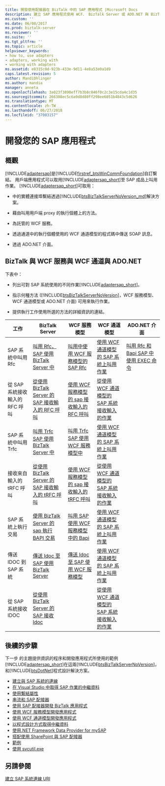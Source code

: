 ```yaml
---
title: 開發使用配接器在 BizTalk 中的 SAP 應用程式 |Microsoft Docs
description: 建立 SAP 應用程式使用 WCF、 BizTalk Server 或 ADO.NET 與 BizTalk 配接器組件 (BAP)
ms.custom: ''
ms.date: 06/08/2017
ms.prod: biztalk-server
ms.reviewer: ''
ms.suite: ''
ms.tgt_pltfrm: ''
ms.topic: article
helpviewer_keywords:
- how to, use adapters
- adapters, working with
- working with adapters
ms.assetid: e8315c0d-923b-433e-9d11-4e8a53e0a1d9
caps.latest.revision: 5
author: MandiOhlinger
ms.author: mandia
manager: anneta
ms.openlocfilehash: 3a023f3890eff7b3b8c846f0c2c3e15cda4c1d35
ms.sourcegitcommit: 266308ec5c6a9d8d80ff298ee6051b4843c5d626
ms.translationtype: MT
ms.contentlocale: zh-TW
ms.lasthandoff: 06/27/2018
ms.locfileid: "37003157"
---
```

# <a name="develop-your-sap-applications"></a>開發您的 SAP 應用程式

## <a name="overview"></a>概觀
[!INCLUDE[adaptersap](../../includes/adaptersap-md.md)]是[!INCLUDE[firstref_btsWinCommFoundation](../../includes/firstref-btswincommfoundation-md.md)]自訂繫結。 用戶端應用程式可以取用[!INCLUDE[adaptersap_short](../../includes/adaptersap-short-md.md)]至 SAP 成品上叫用作業。 [!INCLUDE[adaptersap_short](../../includes/adaptersap-short-md.md)]可取用：  
  
- 中的實體連接埠繫結透過[!INCLUDE[btsBizTalkServerNoVersion_md](../../includes/btsbiztalkservernoversion-md.md)]解決方案。  
  
- 藉由叫用用戶端 proxy 的執行個體上的方法。  
  
- 為託管的 WCF 服務。  
  
- 透過通道中的執行個體使用的 WCF 通道模型的程式碼中傳送 SOAP 訊息。  
  
- 透過 ADO.NET 介面。  

## <a name="biztalk-vs-wcf-service-vs-wcf-channel-vs-adonet"></a>BizTalk 與 WCF 服務與 WCF 通道與 ADO.NET
  
 下表中：  
  
- 列出可對 SAP 系統使用的不同作業[!INCLUDE[adaptersap_short](../../includes/adaptersap-short-md.md)]。  
  
- 指示何種方法 ([!INCLUDE[btsBizTalkServerNoVersion](../../includes/btsbiztalkservernoversion-md.md)]，WCF 服務模型、 WCF 通道模型或 ADO.NET 介面) 可用來執行作業。  
  
- 提供執行工作使用所選的方法的詳細資訊的連結。  
  
|工作|BizTalk Server|WCF 服務模型|WCF 通道模型|ADO.NET 介面|  
|----------|--------------------|-----------------------|-----------------------|-----------------------|  
|SAP 系統中叫用 Rfc|[叫用 Rfc，SAP 使用 BizTalk Server 中](../../adapters-and-accelerators/adapter-sap/invoke-rfcs-in-sap-using-biztalk-server.md)|[叫用中使用 WCF 服務模型的 SAP Rfc](../../adapters-and-accelerators/adapter-sap/invoke-rfcs-in-sap-using-the-wcf-service-model.md)|[使用 WCF 通道模型的 SAP 系統上叫用作業](../../adapters-and-accelerators/adapter-sap/invoke-operations-on-the-sap-system-using-the-wcf-channel-model.md)|[叫用 Rfc 和 Bapi SAP 中使用 EXEC 命令](../../adapters-and-accelerators/adapter-sap/invoke-rfcs-and-bapis-using-the-exec-command-in-sap.md)|  
|從 SAP 系統接收輸入的 RFC 呼叫|[從使用 BizTalk Server 的 SAP 接收輸入的 RFC 呼叫](../../adapters-and-accelerators/adapter-sap/receive-inbound-rfc-calls-from-sap-using-biztalk-server.md)|[使用 WCF 服務模型的 sap 接收輸入的 RFC 呼叫](../../adapters-and-accelerators/adapter-sap/receive-inbound-rfc-calls-in-sap-using-the-wcf-service-model.md)|[從使用 WCF 通道模型的 SAP 系統接收輸入的作業](../../adapters-and-accelerators/adapter-sap/receive-inbound-operations-from-the-sap-system-using-the-wcf-channel-model.md)||  
|SAP 系統中叫用 Trfc|[叫用 Trfc SAP 使用 BizTalk Server 中](../../adapters-and-accelerators/adapter-sap/invoke-trfcs-in-sap-using-biztalk-server.md)|[叫用 Trfc SAP 使用 WCF 服務模型中](../../adapters-and-accelerators/adapter-sap/invoke-trfcs-in-sap-using-the-wcf-service-model.md)|[使用 WCF 通道模型的 SAP 系統上叫用作業](../../adapters-and-accelerators/adapter-sap/invoke-operations-on-the-sap-system-using-the-wcf-channel-model.md)||  
|接收來自輸入的 tRFC 呼叫|[從使用 BizTalk Server 的 SAP 接收輸入的 tRFC 呼叫](../../adapters-and-accelerators/adapter-sap/receive-inbound-trfc-calls-from-sap-using-biztalk-server.md)|[使用 WCF 服務模型的 sap 接收輸入的 tRFC 呼叫](../../adapters-and-accelerators/adapter-sap/receive-inbound-trfc-calls-in-sap-using-the-wcf-service-model.md)|[從使用 WCF 通道模型的 SAP 系統接收輸入的作業](../../adapters-and-accelerators/adapter-sap/receive-inbound-operations-from-the-sap-system-using-the-wcf-channel-model.md)||  
|SAP 系統上執行交易|[使用 BizTalk Server 的 sap 執行 BAPI 交易](../../adapters-and-accelerators/adapter-sap/run-bapi-transactions-in-sap-using-biztalk-server.md)|[叫用 SAP 使用 WCF 服務模型中的 Bapi](../../adapters-and-accelerators/adapter-sap/invoke-bapis-in-sap-using-the-wcf-service-model.md)|[使用 WCF 通道模型的 SAP 系統上叫用作業](../../adapters-and-accelerators/adapter-sap/invoke-operations-on-the-sap-system-using-the-wcf-channel-model.md)||  
|傳送 IDOC 到 SAP 系統|[傳送 Idoc 至 SAP 使用 BizTalk Server](../../adapters-and-accelerators/adapter-sap/send-idocs-to-sap-using-biztalk-server.md)|[傳送 Idoc 至 SAP 使用 WCF 服務模型](../../adapters-and-accelerators/adapter-sap/send-idocs-to-sap-using-the-wcf-service-model.md)|[使用 WCF 通道模型的 SAP 系統上叫用作業](../../adapters-and-accelerators/adapter-sap/invoke-operations-on-the-sap-system-using-the-wcf-channel-model.md)||  
|從 SAP 系統接收 IDOC|[從使用 BizTalk Server 的 SAP 接收 Idoc](../../adapters-and-accelerators/adapter-sap/receive-idocs-from-sap-using-biztalk-server.md)||[從使用 WCF 通道模型的 SAP 系統接收輸入的作業](../../adapters-and-accelerators/adapter-sap/receive-inbound-operations-from-the-sap-system-using-the-wcf-channel-model.md)||  

## <a name="next-steps"></a>後續的步驟

 下一步 的主題提供資訊的程序和開發應用程式所使用的範例[!INCLUDE[adaptersap_short](../../includes/adaptersap-short-md.md)]在這兩[!INCLUDE[btsBizTalkServerNoVersion](../../includes/btsbiztalkservernoversion-md.md)]，和[!INCLUDE[btsDotNet](../../includes/btsdotnet-md.md)]程式設計解決方案。 

- [建立與 SAP 系統的連線](create-a-connection-to-the-sap-system.md)
- [在 Visual Studio 中取得 SAP 作業的中繼資料](get-metadata-for-sap-operations-in-visual-studio.md)
- [使用繫結屬性](read-about-biztalk-adapter-for-mysap-business-suite-binding-properties.md)
- [串流和 SAP 配接器](streaming-and-the-sap-adapter.md)
- [使用 SAP 配接器開發 BizTalk 應用程式](develop-biztalk-applications-using-the-sap-adapter.md)
- [使用 WCF 服務模型開發應用程式](develop-sap-applications-using-the-wcf-service-model.md)
- [使用 WCF 通道模型開發應用程式](develop-sap-applications-using-the-wcf-channel-model.md)
- [以程式設計方式取得中繼資料](get-metadata-programmatically-from-sap.md)
- [使用.NET Framework Data Provider for mySAP](use-the-net-framework-data-provider-for-mysap-business-suite.md)
- [搭配使用 SharePoint 與 SAP 配接器](use-the-sap-adapter-with-sharepoint.md)
- [範例](samples-for-the-sap-adapter.md)
- [使用 svcutil.exe](use-the-servicemodel-metadata-utility-with-the-sap-adapter-in-biztalk.md) 
 
  
## <a name="see-also"></a>另請參閱  
 [建立 SAP 系統連線 URI](create-the-sap-system-connection-uri.md)